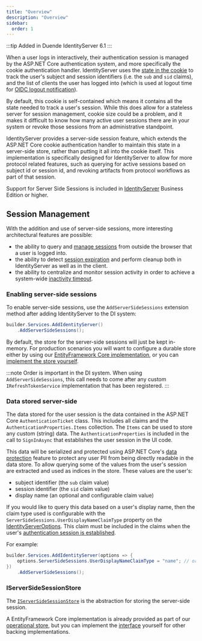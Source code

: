 ```yaml
---
title: "Overview"
description: "Overview"
sidebar:
  order: 1
---
```


:::tip
Added in Duende IdentityServer 6.1
:::

When a user logs in interactively, their authentication session is managed by the ASP.NET Core authentication system, and more specifically the cookie authentication handler.
IdentityServer uses the [state in the cookie](/identityserver/v7/ui/login/session#well-known-claims-issued-from-the-login-page) to track the user's subject and session identifiers (i.e. the `sub` and `sid` claims), and the list of clients the user has logged into (which is used at logout time for [OIDC logout notification](/identityserver/v7/ui/logout/notification)).

By default, this cookie is self-contained which means it contains all the state needed to track a user's session.
While this does allow for a stateless server for session management, cookie size could be a problem, and it makes it difficult to know how many active user sessions there are in your system or revoke those sessions from an administrative standpoint.

IdentityServer provides a server-side session feature, which extends the ASP.NET Core cookie authentication handler to maintain this state in a server-side store, rather than putting it all into the cookie itself.
This implementation is specifically designed for IdentityServer to allow for more protocol related features, such as querying for active sessions based on subject id or session id, and revoking artifacts from protocol workflows as part of that session.

Support for Server Side Sessions is included in [IdentityServer](https://duendesoftware.com/products/identityserver) Business Edition or higher. 

## Session Management

With the addition and use of server-side sessions, more interesting architectural features are possible:

* the ability to query and [manage sessions](session_management) from outside the browser that a user is logged into.
* the ability to detect [session expiration](session_expiration) and perform cleanup both in IdentityServer as well as in the client.
* the ability to centralize and monitor session activity in order to achieve a system-wide [inactivity timeout](inactivity_timeout).


### Enabling server-side sessions

To enable server-side sessions, use the `AddServerSideSessions` extension method after adding IdentityServer to the DI system:

```cs
builder.Services.AddIdentityServer()
    .AddServerSideSessions();
```

By default, the store for the server-side sessions will just be kept in-memory.
For production scenarios you will want to configure a durable store either by using our [EntityFramework Core implementation](/identityserver/v7/data/ef#operational-store), or you can [implement the store yourself](/identityserver/v7/reference/stores/server_side_sessions).

:::note
Order is important in the DI system.
When using `AddServerSideSessions`, this call needs to come after any custom `IRefreshTokenService` implementation that has been registered.
:::

### Data stored server-side

The data stored for the user session is the data contained in the ASP.NET Core `AuthenticationTicket` class. This includes
all claims and the `AuthenticationProperties.Items` collection. The `Items` can be used to store any custom (string)
data. The `AuthenticationProperties` is included in the call to `SignInAsync` that establishes the user session in the UI code.

This data will be serialized and protected using ASP.NET Core's [data protection](/identityserver/v7/deployment#data-protection-keys) feature to protect any user PII from being directly readable in the data store.
To allow querying some of the values from the user's session are extracted and used as indices in the store. These values are the user's:

* subject identifier (the `sub` claim value)
* session identifier (the `sid` claim value)
* display name (an optional and configurable claim value)

If you would like to query this data based on a user's display name, then the claim type used is configurable with the `ServerSideSessions.UserDisplayNameClaimType` property on the [IdentityServerOptions](/identityserver/v7/reference/options#authentication).
This claim must be included in the claims when the user's [authentication session is established](/identityserver/v7/ui/login/session).

For example:

```cs
builder.Services.AddIdentityServer(options => {
    options.ServerSideSessions.UserDisplayNameClaimType = "name"; // or "email" perhaps
})
    .AddServerSideSessions();
```

### IServerSideSessionStore

The [`IServerSideSessionStore`](/identityserver/v7/reference/stores/server_side_sessions) is the abstraction for storing the server-side session.

A EntityFramework Core implementation is already provided as part of our [operational store](/identityserver/v7/data/ef#operational-store), but you can implement the [interface](/identityserver/v7/reference/stores/server_side_sessions) yourself for other backing implementations.
